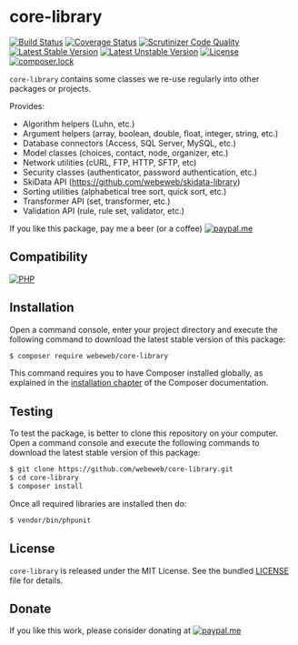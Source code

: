core-library
============

[![Build Status](https://img.shields.io/scrutinizer/build/g/webeweb/core-library/master.svg?style=flat-square)](https://scrutinizer-ci.com/g/webeweb/core-library/build-status/master)
[![Coverage Status](https://img.shields.io/scrutinizer/coverage/g/webeweb/core-library/master.svg?style=flat-square)](https://scrutinizer-ci.com/g/webeweb/core-library/?branch=master)
[![Scrutinizer Code Quality](https://img.shields.io/scrutinizer/quality/g/webeweb/core-library/master.svg?style=flat-square)](https://scrutinizer-ci.com/g/webeweb/core-library/?branch=master)
[![Latest Stable Version](https://img.shields.io/packagist/v/webeweb/core-library.svg?style=flat-square)](https://packagist.org/packages/webeweb/core-library)
[![Latest Unstable Version](https://img.shields.io/packagist/vpre/webeweb/core-library.svg?style=flat-square)](https://packagist.org/packages/webeweb/core-library)
[![License](https://img.shields.io/packagist/l/webeweb/core-library.svg?style=flat-square)](https://packagist.org/packages/webeweb/core-library)
[![composer.lock](https://img.shields.io/badge/.lock-uncommited-important.svg?style=flat-square)](https://packagist.org/packages/webeweb/core-library)

`core-library` contains some classes we re-use regularly into other packages or
projects.

Provides:

- Algorithm helpers (Luhn, etc.)
- Argument helpers (array, boolean, double, float, integer, string, etc.)
- Database connectors (Access, SQL Server, MySQL, etc.)
- Model classes (choices, contact, node, organizer, etc.)
- Network utilities (cURL, FTP, HTTP, SFTP, etc)
- Security classes (authenticator, password authentication, etc.)
- SkiData API (https://github.com/webeweb/skidata-library)
- Sorting utilities (alphabetical tree sort, quick sort, etc.)
- Transformer API (set, transformer, etc.)
- Validation API (rule, rule set, validator, etc.)

If you like this package, pay me a beer (or a coffee)
[![paypal.me](https://img.shields.io/badge/paypal.me-webeweb-0070ba.svg?style=flat-square&logo=paypal)](https://www.paypal.me/webeweb)

## Compatibility

[![PHP](https://img.shields.io/packagist/php-v/webeweb/core-library.svg?style=flat-square)](http://php.net)

## Installation

Open a command console, enter your project directory and execute the following
command to download the latest stable version of this package:

```bash
$ composer require webeweb/core-library
```

This command requires you to have Composer installed globally, as explained in
the [installation chapter](https://getcomposer.org/doc/00-intro.md) of the
Composer documentation.

## Testing

To test the package, is better to clone this repository on your computer.
Open a command console and execute the following commands to download the latest
stable version of this package:

```bash
$ git clone https://github.com/webeweb/core-library.git
$ cd core-library
$ composer install
```

Once all required libraries are installed then do:

```bash
$ vendor/bin/phpunit
```

## License

`core-library` is released under the MIT License. See the bundled [LICENSE](LICENSE)
file for details.

## Donate

If you like this work, please consider donating at
[![paypal.me](https://img.shields.io/badge/paypal.me-webeweb-0070ba.svg?style=flat-square&logo=paypal)](https://www.paypal.me/webeweb)
